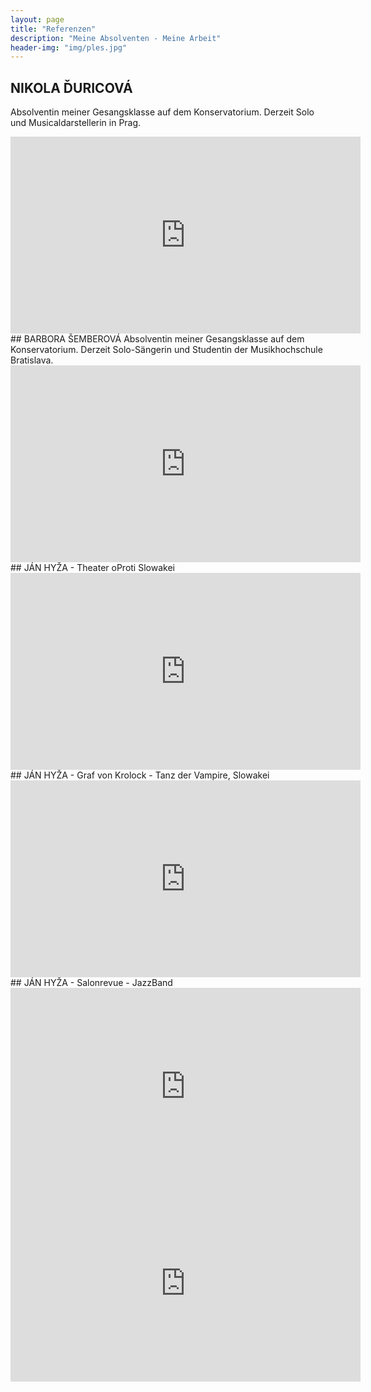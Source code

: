 ```yaml
---
layout: page
title: "Referenzen"
description: "Meine Absolventen - Meine Arbeit"
header-img: "img/ples.jpg"
---
```


## NIKOLA ĎURICOVÁ
Absolventin meiner Gesangsklasse auf dem Konservatorium.
Derzeit Solo und Musicaldarstellerin in Prag.

<iframe width="560" height="315" src="https://www.youtube.com/embed/FBmc9sztumM" frameborder="0" allowfullscreen></iframe>


<br/>
## BARBORA ŠEMBEROVÁ
Absolventin meiner Gesangsklasse auf dem Konservatorium.
Derzeit Solo-Sängerin und Studentin der Musikhochschule Bratislava.

<iframe width="560" height="315" src="https://www.youtube.com/embed/M-z1Vz1KxNg" frameborder="0" allowfullscreen></iframe>


<br/>
## JÁN HYŽA - Theater oProti Slowakei


<iframe width="560" height="315" src="https://www.youtube.com/embed/YEtQy_lCfyE" frameborder="0" allowfullscreen></iframe>

<br/>
## JÁN HYŽA - Graf von Krolock - Tanz der Vampire, Slowakei


<iframe width="560" height="315" src="https://www.youtube.com/embed/yV6BODFKYe0" frameborder="0" allow="autoplay; encrypted-media" allowfullscreen></iframe>

<br/>
## JÁN HYŽA - Salonrevue - JazzBand
<iframe width="560" height="315" src="https://www.youtube.com/embed/G9W8mEJtsaA" frameborder="0" allow="autoplay; encrypted-media" allowfullscreen></iframe>
<br/>
<iframe width="560" height="315" src="https://www.youtube.com/embed/Fc1FaECOw5E" frameborder="0" allow="autoplay; encrypted-media" allowfullscreen></iframe>


